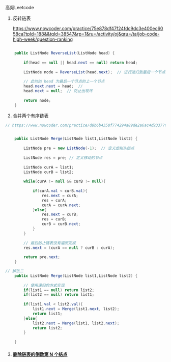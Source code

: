 高频Leetcode

1. 反转链表

   https://www.nowcoder.com/practice/75e878df47f24fdc9dc3e400ec6058ca?tpId=188&&tqId=38547&rp=1&ru=/activity/oj&qru=/ta/job-code-high-week/question-ranking

~~~java

    public ListNode ReverseList(ListNode head) {
        
        if(head == null || head.next == null) return head;
        
        ListNode node = ReverseList(head.next);  // 进行递归到最后一个节点
        
        // 此时的 head 为最后一个节点的上一个节点
        head.next.next = head;  //
        head.next = null;  // 防止出现环
        
        return node;
    }
~~~



2. 合并两个有序链表

~~~java
// https://www.nowcoder.com/practice/d8b6b4358f774294a89de2a6ac4d9337?tpId=188&&tqId=38642&rp=1&ru=/activity/oj&qru=/ta/job-code-high-week/question-ranking


    public ListNode Merge(ListNode list1,ListNode list2) {
        
        ListNode pre = new ListNode(-1);  // 定义虚拟头结点
        
        ListNode res = pre; // 定义移动的节点
        
        ListNode curA = list1;
        ListNode curB = list2;
        
        while(curA != null && curB != null){
            
            if(curA.val < curB.val){
                res.next = curA;
                res = curA;
                curA = curA.next;
            }else{
                res.next = curB;
                res = curB;
                curB = curB.next;
            }
        }
        
        // 最后防止链表没有遍历完成
        res.next = (curA == null ? curB : curA);
        
        return pre.next;
    }

// 解法二
    public ListNode Merge(ListNode list1,ListNode list2) {
        
        // 使用递归的方式实现
        if(list1 == null) return list2;
        if(list2 == null) return list1;
        
        if(list1.val < list2.val){
            list1.next = Merge(list1.next, list2);
            return list1;
        }else{
            list2.next = Merge(list1, list2.next);
            return list2;
        }
        
    }


~~~



3. #### [ 删除链表的倒数第 N 个结点](https://leetcode-cn.com/problems/remove-nth-node-from-end-of-list/)

~~~java



~~~



















































































































